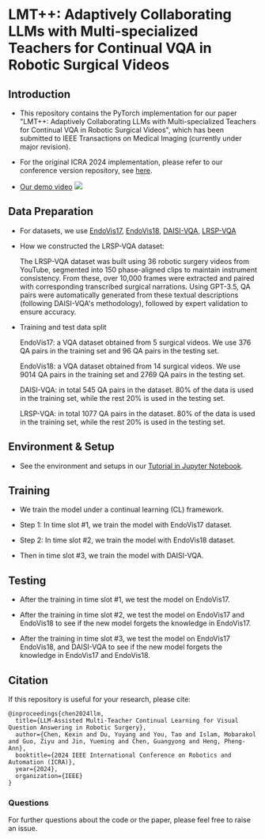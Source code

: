 # LMT++: Adaptively Collaborating LLMs with Multi-specialized Teachers for Continual VQA in Robotic Surgical Videos


## Introduction
* This repository contains the PyTorch implementation for our paper "LMT++: Adaptively Collaborating LLMs with Multi-specialized Teachers for Continual VQA in Robotic Surgical Videos", which has been submitted to IEEE Transactions on Medical Imaging (currently under major revision).

* For the original ICRA 2024 implementation, please refer to our conference version repository, see [here](https://github.com/yuyangdu01/LLM-CL-VQA).

* [Our demo video](https://youtu.be/sSCRLyY355c)
[![](https://i.ytimg.com/vi/sSCRLyY355c/maxresdefault.jpg)](https://youtu.be/sSCRLyY355c "")


## Data Preparation
* For datasets, we use [EndoVis17](https://arxiv.org/abs/2305.11692), [EndoVis18](https://arxiv.org/abs/2206.11053), [DAISI-VQA](https://github.com/yuyangdu01/LLM-CL-VQA/tree/main/DAISI_VQA), [LRSP-VQA](LRSP_VQA)

* How we constructed the LRSP-VQA dataset:

  The LRSP-VQA dataset was built using 36 robotic surgery videos from YouTube, segmented into 150 phase-aligned clips to maintain instrument consistency. From these, over 10,000 frames were extracted and paired with corresponding transcribed surgical narrations. Using GPT-3.5, QA pairs were automatically generated from these textual descriptions (following DAISI-VQA's methodology), followed by expert validation to ensure accuracy.


* Training and test data split

   EndoVis17: a VQA dataset obtained from 5 surgical videos. We use 376 QA pairs in the training set and 96 QA pairs in the testing set.
  
   EndoVis18: a VQA dataset obtained from 14 surgical videos. We use 9014 QA pairs in the training set and 2769 QA pairs in the testing set.
  
   DAISI-VQA: in total 545 QA pairs in the dataset. 80% of the data is used in the training set, while the rest 20% is used in the testing set.

   LRSP-VQA: in total 1077 QA pairs in the dataset. 80% of the data is used in the training set, while the rest 20% is used in the testing set.

## Environment & Setup
* See the environment and setups in our [Tutorial in Jupyter Notebook](t4_code/OurMethod_GitHub_OpenSource.ipynb).
  
## Training
* We train the model under a continual learning (CL) framework.

* Step 1: In time slot #1, we train the model with EndoVis17 dataset.

* Step 2: In time slot #2, we train the model with EndoVis18 dataset.
  
* Then in time slot #3, we train the model with DAISI-VQA.

## Testing
* After the training in time slot #1, we test the model on EndoVis17.

* After the training in time slot #2, we test the model on EndoVis17 and EndoVis18 to see if the new model forgets the knowledge in EndoVis17.

* After the training in time slot #3, we test the model on EndoVis17 EndoVis18, and DAISI-VQA to see if the new model forgets the knowledge in EndoVis17 and EndoVis18.


## Citation
If this repository is useful for your research, please cite:
```
@inproceedings{chen2024llm,
  title={LLM-Assisted Multi-Teacher Continual Learning for Visual Question Answering in Robotic Surgery},
  author={Chen, Kexin and Du, Yuyang and You, Tao and Islam, Mobarakol and Guo, Ziyu and Jin, Yueming and Chen, Guangyong and Heng, Pheng-Ann},
  booktitle={2024 IEEE International Conference on Robotics and Automation (ICRA)},
  year={2024},
  organization={IEEE}
}
```
### Questions
For further questions about the code or the paper, please feel free to raise an issue.

